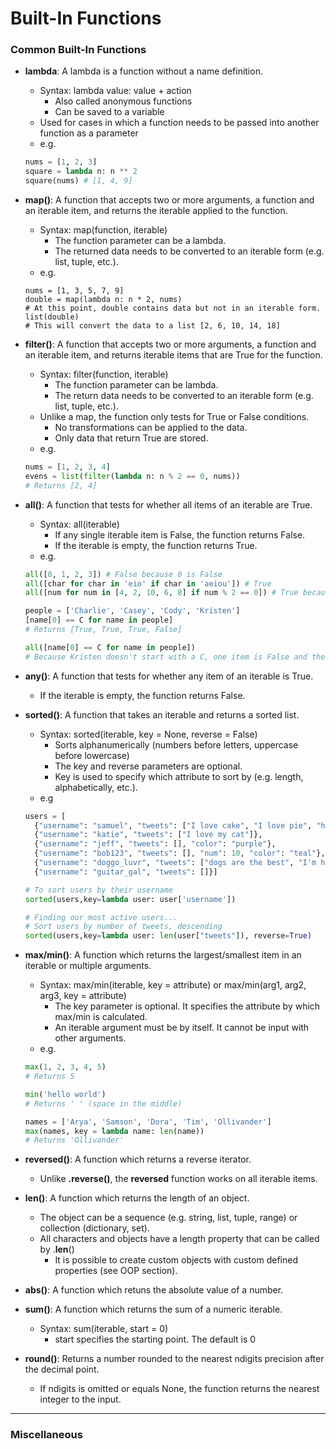 # Built-In Functions

### Common Built-In Functions

- **lambda**:  A lambda is a function without a name definition.
  - Syntax:  lambda value: value + action
    - Also called anonymous functions
    - Can be saved to a variable
  - Used for cases in which a function needs to be passed into another function as a parameter
  - e.g.
  ```python
  nums = [1, 2, 3]
  square = lambda n: n ** 2
  square(nums) # [1, 4, 9]
  ```

- **map()**:  A function that accepts two or more arguments, a function and an iterable item, and returns the iterable applied to the function.
  - Syntax: map(function, iterable)
    - The function parameter can be a lambda.
    - The returned data needs to be converted to an iterable form (e.g. list, tuple, etc.).
  - e.g.
  ```pyton
  nums = [1, 3, 5, 7, 9]
  double = map(lambda n: n * 2, nums)
  # At this point, double contains data but not in an iterable form.
  list(double)
  # This will convert the data to a list [2, 6, 10, 14, 18]
  ```

- **filter()**:  A function that accepts two or more arguments, a function and an iterable item, and returns iterable items that are True for the function.
  - Syntax: filter(function, iterable)
    - The function parameter can be lambda.
    - The return data needs to be converted to an iterable form (e.g. list, tuple, etc.).
  - Unlike a map, the function only tests for True or False conditions.
    - No transformations can be applied to the data.  
    - Only data that return True are stored.
  - e.g.
  ```python
  nums = [1, 2, 3, 4]
  evens = list(filter(lambda n: n % 2 == 0, nums))
  # Returns [2, 4]
  ```

- **all()**:  A function that tests for whether all items of an iterable are True.
  - Syntax:  all(iterable)
    - If any single iterable item is False, the function returns False.
    - If the iterable is empty, the function returns True.
  - e.g.
  ```python
  all([0, 1, 2, 3]) # False because 0 is False
  all([char for char in 'eio' if char in 'aeiou']) # True
  all([num for num in [4, 2, 10, 6, 8] if num % 2 == 0]) # True because all numbers are even
  
  people = ['Charlie', 'Casey', 'Cody', 'Kristen']
  [name[0] == C for name in people]
  # Returns [True, True, True, False]
  
  all([name[0] == C for name in people])
  # Because Kristen doesn't start with a C, one item is False and the function returns False
  ```
  
- **any()**:  A function that tests for whether any item of an iterable is True.
  - If the iterable is empty, the function returns False.

- **sorted()**:  A function that takes an iterable and returns a sorted list.
  - Syntax:  sorted(iterable, key = None, reverse = False)
    - Sorts alphanumerically (numbers before letters, uppercase before lowercase)
    - The key and reverse parameters are optional.
    - Key is used to specify which attribute to sort by (e.g. length, alphabetically, etc.).
  - e.g
  ```python
  users = [
	{"username": "samuel", "tweets": ["I love cake", "I love pie", "hello world!"]},
	{"username": "katie", "tweets": ["I love my cat"]},
	{"username": "jeff", "tweets": [], "color": "purple"},
	{"username": "bob123", "tweets": [], "num": 10, "color": "teal"},
	{"username": "doggo_luvr", "tweets": ["dogs are the best", "I'm hungry"]},
	{"username": "guitar_gal", "tweets": []}]

  # To sort users by their username
  sorted(users,key=lambda user: user['username'])

  # Finding our most active users...
  # Sort users by number of tweets, descending
  sorted(users,key=lambda user: len(user["tweets"]), reverse=True)
  ```
  
- **max/min()**:  A function which returns the largest/smallest item in an iterable or multiple arguments.
  - Syntax:  max/min(iterable, key = attribute) or max/min(arg1, arg2, arg3, key = attribute)
    - The key parameter is optional.  It specifies the attribute by which max/min is calculated.
    - An iterable argument must be by itself.  It cannot be input with other arguments.
  - e.g.
  ```python
  max(1, 2, 3, 4, 5)
  # Returns 5
  
  min('hello world')
  # Returns ' ' (space in the middle)
  
  names = ['Arya', 'Samson', 'Dora', 'Tim', 'Ollivander']
  max(names, key = lambda name: len(name))
  # Returns 'Ollivander'
  ```

- **reversed()**:  A function which returns a reverse iterator.
  - Unlike **.reverse()**, the **reversed** function works on all iterable items.

- **len()**:  A function which returns the length of an object.
  - The object can be a sequence (e.g. string, list, tuple, range) or collection (dictionary, set).
  - All characters and objects have a length property that can be called by .__len__()
    - It is possible to create custom objects with custom defined properties (see OOP section).

- **abs()**:  A function which retuns the absolute value of a number.

- **sum()**:  A function which returns the sum of a numeric iterable.
  - Syntax:  sum(iterable, start = 0)
    - start specifies the starting point.  The default is 0

- **round()**:  Returns a number rounded to the nearest ndigits precision after the decimal point.
  - If ndigits is omitted or equals None, the function returns the nearest integer to the input.

---

### Miscellaneous
